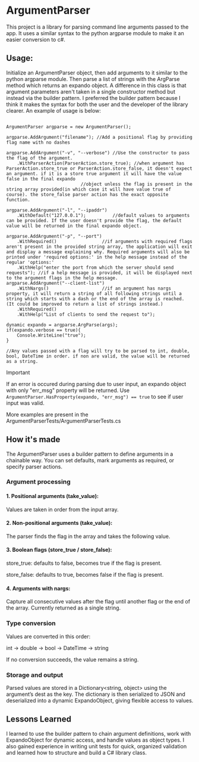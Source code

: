 # ArgumentParser

This project is a library for parsing command line arguments passed to the app. It uses a similar syntax to the python argparse module to make it an easier conversion to c#.

## Usage:

Initialize an ArgumentParser object, then add arguments to it similar to the python argparse module. Then parse a list of strings with the ArgParse method which returns an expando object. A difference in this class is that argument parameters aren't taken in a single constructor method but instead via the builder pattern. I preferred the builder pattern because I think it makes the syntax for both the user and the developer of the library clearer. An example of usage is below:

```

ArgumentParser argparse = new ArgumentParser();

argparse.AddArgument("filename"); //Add a positional flag by providing flag name with no dashes

argparse.AddArgument("-v", "--verbose") //Use the constructor to pass the flag of the argument.
	.WithParserAction(ParserAction.store_true); //when argument has ParserAction.store_true or ParserAction.store_false, it doesn't expect an argument. if it is a store true argument it will have the value false in the final expando
						    //object unless the flag is present in the string array provided(in which case it will have value true of course). the store_false parser action has the exact opposite function.

argparse.AddArgument("-l", "--ipaddr")
	.WithDefault("127.0.0.1");		    //default values to arguments can be provided. If the user doesn't provide the flag, the default value will be returned in the final expando object.

argparse.AddArgument("-p", "--port")
	.WithRequired()				    //if arguments with required flags aren't present in the provided string array, the application will exit and display a message explaining why. Required arguments will also be printed under 'required options:' in the help message instead of the regular 'options:'
	.WithHelp("enter the port from which the server should send requests"); //if a help message is provided, it will be displayed next to the argument flags in the help message.
argparse.AddArgument("--client-list")
	.WithNargs()				    //if an argument has nargs property, it will return a string of all following strings until a string which starts with a dash or the end of the array is reached. (It could be improved to return a list of strings instead.)
	.WithRequired()
	.WithHelp("List of clients to send the request to");

dynamic expando = argparse.ArgParse(args);
if(expando.verbose == true){
	Console.WriteLine("true");
}

//Any values passed with a flag will try to be parsed to int, double, bool, DateTime in order. if non are valid, the value will be returned as a string.

```

> [!IMPORTANT]
> If an error is occured during parsing due to user input, an expando object with only "err_msg" property will be returned. Use `ArgumentParser.HasProperty(expando, "err_msg") == true` to see if user input was valid.

More examples are present in the ArgumentParserTests/ArgumentParserTests.cs

## How it's made

The ArgumentParser uses a builder pattern to define arguments in a chainable way. You can set defaults, mark arguments as required, or specify parser actions.

### Argument processing

#### 1. Positional arguments (take_value): 

Values are taken in order from the input array.

#### 2. Non-positional arguments (take_value): 

The parser finds the flag in the array and takes the following value.

#### 3. Boolean flags (store_true / store_false):

store_true: defaults to false, becomes true if the flag is present.

store_false: defaults to true, becomes false if the flag is present.

#### 4. Arguments with nargs:

Capture all consecutive values after the flag until another flag or the end of the array. Currently returned as a single string.

### Type conversion

Values are converted in this order:

int → double → bool → DateTime → string

If no conversion succeeds, the value remains a string.

### Storage and output

Parsed values are stored in a Dictionary<string, object> using the argument’s dest as the key. The dictionary is then serialized to JSON and deserialized into a dynamic ExpandoObject, giving flexible access to values.

## Lessons Learned

I learned to use the builder pattern to chain argument definitions, work with ExpandoObject for dynamic access, and handle values as object types. I also gained experience in writing unit tests for quick, organized validation and learned how to structure and build a C# library class.
